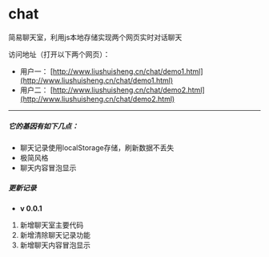 # chat
简易聊天室，利用js本地存储实现两个网页实时对话聊天

访问地址（打开以下两个网页）：

- 用户一： [http://www.liushuisheng.cn/chat/demo1.html](http://www.liushuisheng.cn/chat/demo1.html)
- 用户二： [http://www.liushuisheng.cn/chat/demo2.html](http://www.liushuisheng.cn/chat/demo2.html)

****

##### 它的基因有如下几点：
- 聊天记录使用localStorage存储，刷新数据不丢失
- 极简风格
- 聊天内容冒泡显示

##### 更新记录
- **v 0.0.1**

1. 新增聊天室主要代码
2. 新增清除聊天记录功能
3. 新增聊天内容冒泡显示